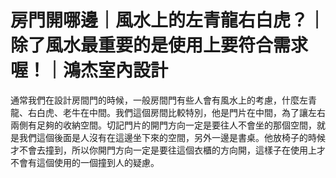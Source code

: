 # 房門開哪邊｜風水上的左青龍右白虎？｜除了風水最重要的是使用上要符合需求喔！｜鴻杰室內設計

通常我們在設計房間門的時候，一般房間門有些人會有風水上的考慮，什麼左青龍、右白虎、老牛在中間。我們這個房間比較特別，他是門片在中間，為了讓左右兩側有足夠的收納空間。切記門片的開門方向一定是要往人不會坐的那個空間，就是我們這個後面是人沒有在這邊坐下來的空間，另外一邊是書桌。他放椅子的時候才不會去撞到，所以你開門方向一定是要往這個衣櫃的方向開，這樣子在使用上才不會有這個使用的一個撞到人的疑慮。